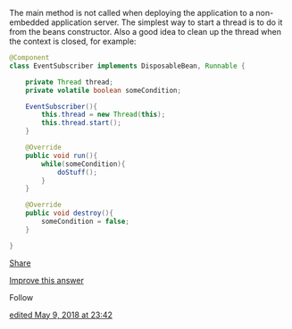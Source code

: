 The main method is not called when deploying the application to a non-embedded application server. The simplest way to start a thread is to do it from the beans constructor. Also a good idea to clean up the thread when the context is closed, for example:

```java
@Component
class EventSubscriber implements DisposableBean, Runnable {

    private Thread thread;
    private volatile boolean someCondition;

    EventSubscriber(){
        this.thread = new Thread(this);
        this.thread.start();
    }

    @Override
    public void run(){
        while(someCondition){
            doStuff();
        }
    }

    @Override
    public void destroy(){
        someCondition = false;
    }

}
```

[Share](https://stackoverflow.com/a/39738524 "Short permalink to this answer")

[Improve this answer](https://stackoverflow.com/posts/39738524/edit)

Follow

[edited May 9, 2018 at 23:42](https://stackoverflow.com/posts/39738524/revisions "show all edits to this post")